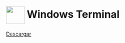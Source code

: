 # <img src="https://upload.wikimedia.org/wikipedia/commons/thumb/8/8b/Windows_Terminal_0.4_screenshot.png/300px-Windows_Terminal_0.4_screenshot.png" width="50" style="vertical-align: middle;" /> Windows Terminal

[Descargar](https://www.microsoft.com/en-us/p/windows-terminal-preview/9n0dx20hk701?activetab=pivot:overviewtab)